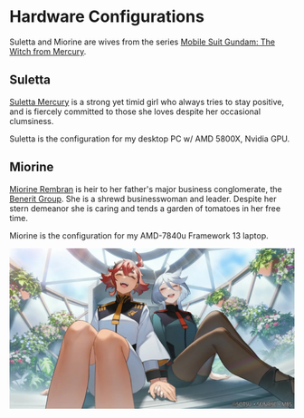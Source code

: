 # Hardware Configurations

Suletta and Miorine are wives from the series [Mobile Suit Gundam: The Witch from Mercury](https://en.wikipedia.org/wiki/Mobile_Suit_Gundam:_The_Witch_from_Mercury).

## Suletta
[Suletta Mercury](https://gundam.fandom.com/wiki/Suletta_Mercury) is a strong yet timid girl who always tries to stay positive, and is fiercely committed to those she loves despite her occasional clumsiness.

Suletta is the configuration for my desktop PC w/ AMD 5800X, Nvidia GPU.

## Miorine
[Miorine Rembran](https://gundam.fandom.com/wiki/Miorine_Rembran) is heir to her father's major business conglomerate, the [Benerit Group](https://gundam.fandom.com/wiki/Benerit_Group). She is a shrewd businesswoman and leader. Despite her stern demeanor she is caring and tends a garden of tomatoes in her free time.

Miorine is the configuration for my AMD-7840u Framework 13 laptop.

![Suletta & Miorine](./sulemio.webp)